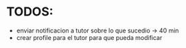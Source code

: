 # TODOS:

- enviar notificacion a tutor sobre lo que sucedio -> 40 min
- crear profile para el tutor para que pueda modificar